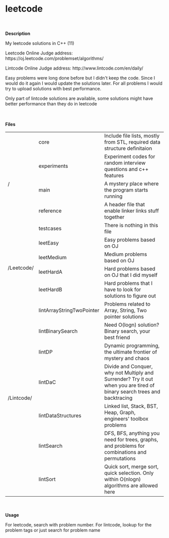 # leetcode
<br/><br/>
<b>Description</b>
<p>My leetcode solutions in C++ (11)</p>
<p>Leetcode Online Judge address: https://oj.leetcode.com/problemset/algorithms/</p>
<p>Lintcode Online Judge address: http://www.lintcode.com/en/daily/</p>
<div>
  <p>Easy problems were long done before but I didn't keep the code. Since I would do it again I would update the solutions later. For all problems I would try to upload solutions with best performance.</p>
  <p>Only part of lintcode solutions are available, some solutions might have better performance than they do in leetcode</p>
</div>



<br/><br/>
<b>Files</b>
<table>
<tr>  <td rowspan="6">/  
<tr>  <td>core            <td>Include file lists, mostly from STL, required data structure definitaion
<tr>  <td>experiments     <td>Experiment codes for random interview questions and c++ features
<tr>  <td>main		      <td>A mystery place where the program starts running
<tr>  <td>reference       <td>A header file that enable linker links stuff together
<tr>  <td>testcases	      <td>There is nothing in this file

<tr>  <td rowspan="5">/Leetcode/    
			      		  <tr>  <td>leetEasy   <td>Easy problems based on OJ </tr>
			      		  <tr>  <td>leetMedium <td>Medium problems based on OJ </tr>
                          <tr>  <td>leetHardA  <td>Hard problems based on OJ that I did myself </tr>
	    		      	  <tr>  <td>leetHardB  <td>Hard problems that I have to look for solutions to figure out </tr>

      

<tr>  <td rowspan="8">/Lintcode/
			      <tr>  <td>lintArrayStringTwoPointer   <td>Problems related to Array, String, Two pointer solutions
			      <tr>  <td>lintBinarySearch            <td>Need O(logn) solution? Binary search, your best friend
			      <tr>  <td>lintDP			    <td>Dynamic programming, the ultimate frontier of mystery and chaos
			      <tr>  <td>lintDaC			    <td>Divide and Conquer, why not Multiply and Surrender? Try it out when you are tired of binary search trees and backtracing
                              <tr>  <td>lintDataStructures          <td>Linked list, Stack, BST, Heap, Graph, engineers' toolbox problems
			      <tr>  <td>lintSearch		    <td>DFS, BFS, anything you need for trees, graphs, and problems for combinations and permutations
			      <tr>  <td>lintSort		    <td>Quick sort, merge sort, quick selection. Only within O(nlogn) algorithms are allowed here
</table>


<br/><br/>
<b>Usage</b>
<p>For leetcode, search with problem number. For lintcode, lookup for the problem tags or just search for problem name</p>


